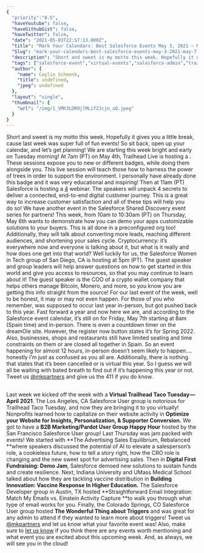 ```yaml
---
{
  "priority":"0.5",
  "haveYoutube": false,
  "haveGithubGist": false,
  "haveTwitter": false,
  "date": "2021-05-03T22:57:13.000Z",
  "title": "Mark Your Calendars: Best Salesforce Events May 3, 2021 — May 7, 2021",
  "Slug": "mark-your-calendars-best-salesforce-events-may-3-2021-may-7-2021",
  "description": "Short and sweet is my motto this week. Hopefully it gives you a little break, cause last week was super full of fun events! So sit back, open up your calendar, and let’s get planning!.",
  "tags": ["salesforce-event","virtual-events","salesforce-admin","trailblazer","salesforce"],
  "author": {
    "name": Caylin Schmenk,
    "title": undefined,
    "jpeg": undefined
  },
  "layout": "single",
  "thumbnail": {
    "url": "/img/1_VMh3LDR9jlMLifZJcjn_uQ.jpeg"
  }
}
---
```

Short and sweet is my motto this week. Hopefully it gives you a little break, cause last week was super full of fun events! So sit back, open up your calendar, and let’s get planning!
We are starting this week bright and early on Tuesday morning! At 7am (PT) on May 4th, Trailhead Live is hosting a [](https://trailhead.salesforce.com/live/broadcasts/a2r3k000001vCyp/trail-together---trees-to-combat-climate-change)**.** These sessions expose you to new or different badges, while doing them alongside you. This live session will teach those how to harness the power of trees in order to support the environment. I personally have already done this badge and it was very educational and inspiring!
Then at 11am (PT) Salesforce is hosting a [4](https://www.salesforce.com/form/events/webinars/form-rss/3101400) webinar. The speakers will unpack 4 secrets to deliver a connected, end-to-end digital customer journey. This is a great way to increase customer satisfaction and all of these tips will help you do so!
We have another event in the Salesforce Shared Discovery event series for partners! This week, from 10am to 10:30am (PT) on Thursday, May 6th [](https://shareddiscoverymay2021.splashthat.com/) wants to demonstrate how you can demo your apps customizable solutions to your buyers. This is all done in a preconfigured org too! Additionally, they will talk about converting more leads, reaching different audiences, and shortening your sales cycle.
Cryptocurrency: it’s everywhere now and everyone is talking about it, but what is it really and how does one get into that world? Well luckily for us, the Salesforce Women in Tech group of San Diego, CA is hosting [](https://trailblazercommunitygroups.com/events/details/salesforce-salesforce-women-in-tech-group-san-diego-united-states-presents-demystifying-cryptocurrency-how-to-get-started/) at 5pm (PT). The guest speaker and group leaders will help answer questions on how to get started in this world and give you access to resources, so that you may continue to learn about it! The guest speaker is the COO of a crypto wallet company that helps others manage Bitcoin, Monero, and more, so you know you are getting this info straight from the source!
For our last event of the week, well to be honest, it may or may not even happen. For those of you who remember, [](http://dreamole.es/) was supposed to occur last year in-person, but got pushed back to this year. Fast forward a year and now here we are, and according to the Salesforce event calendar, it’s still on for Friday, May 7th starting at 8am (Spain time) and in-person. There is even a countdown timer on the dreamOle site. However, the register now button states it’s for Spring 2022. Also, businesses, shops and restaurants still have limited seating and time constraints on them or are closed all together in Spain. So an event happening for almost 12 hours, in-person doesn’t seem likely to happen.… honestly I’m just as confused as you all are. Additionally, there is nothing that states that it’s been cancelled or is virtual this year. So I guess we will all be waiting with bated breath to find out if it’s happening this year or not. Tweet us [@mkpartners](http://www.twitter.com/mkpartners) and give us the 411 if you do know.

## 

Last week we kicked off the week with a **Virtual Trailhead Taco Tuesday — April 2021**. The Los Angeles, CA Salesforce User group is notorious for Trailhead Taco Tuesday, and now they are bringing it to you virtually! Nonprofits learned how to capitalize on their website activity in **Optimize your Website for Insights, Personalization, &amp; Supporter Conversion.** We got to have a **B2B Marketing/Pardot User Group Happy Hour** hosted by the San Francisco Salesforce User group!
Last Thursday was jam packed with events! We started with **The Advertising Sales Equilibrium, Rebalanced **where speakers discussed the potential of AI to elevate a salesperson’s role, a cookieless future, how to tell a story right, how the CRO role is changing and the new sweet spot for advertising sales. Then in **Digital First Fundraising: Demo Jam**, Salesforce demoed new solutions to sustain funds and create resilience. Next, Indiana University and UMass Medical School talked about how they are tackling vaccine distribution in **Building Innovation: Vaccine Response In Higher Education.** The Salesforce Developer group in Austin, TX hosted **Straightforward Email Integration: Match My Emails vs. Einstein Activity Capture **to walk you through what type of email works for you.
Finally, the Colorado Springs, CO Salesforce User group hosted **The Wonderful Thing about Triggers** and was great for any admin to attend if they wanted to learn more about triggers! Tweet us [@mkpartners](http://www.twitter.com/mkpartners) and let us know what your favorite event was!
Also, make sure to [let us know](https://appexchange.salesforce.com/appxConsultingListingDetail?listingId=a0N30000001gF9jEAE) if you think there are any events worth mentioning and what event you are excited about this upcoming week. And, as always, we will see you in the cloud!
